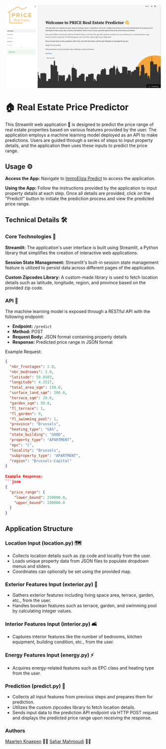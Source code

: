 <img width="1127" alt="Streamlit.app screenshot" src="streamlit/images/website.png">

# 🏠 Real Estate Price Predictor

This Streamlit web application 🚀 is designed to predict the price range of real estate properties based on various features provided by the user. The application employs a machine learning model deployed as an API to make predictions. Users are guided through a series of steps to input property details, and the application then uses these inputs to predict the price range.

## Usage ⚙️

**Access the App:** Navigate to [ImmoEliza Predict](https://immoelizapredict.streamlit.app/) to access the application.

**Using the App:** Follow the instructions provided by the application to input property details at each step. Once all details are provided, click on the "Predict!" button to initiate the prediction process and view the predicted price range.

## Technical Details 🛠️

### Core Technologies 🚀

**Streamlit:** The application's user interface is built using Streamlit, a Python library that simplifies the creation of interactive web applications.

**Session State Management:** Streamlit's built-in session state management feature is utilized to persist data across different pages of the application.

**Custom Zipcodes Library:** A custom-made library is used to fetch location details such as latitude, longitude, region, and province based on the provided zip code.

### API 🤖

The machine learning model is exposed through a RESTful API with the following endpoint:

- **Endpoint:** `/predict`
- **Method:** POST
- **Request Body:** JSON format containing property details
- **Response:** Predicted price range in JSON format

Example Request:
```json
{
  "nbr_frontages": 2.0,
  "nbr_bedrooms": 3.0,
  "latitude": 50.8503,
  "longitude": 4.3517,
  "total_area_sqm": 150.0,
  "surface_land_sqm": 200.0,
  "terrace_sqm": 20.0,
  "garden_sqm": 50.0,
  "fl_terrace": 1,
  "fl_garden": 0,
  "fl_swimming_pool": 1,
  "province": "Brussels",
  "heating_type": "GAS",
  "state_building": "GOOD",
  "property_type": "APARTMENT",
  "epc": "C",
  "locality": "Brussels",
  "subproperty_type": "APARTMENT",
  "region": "Brussels-Capital"
}

Example Response:  
```json  
{
  "price_range": {
    "lower_bound": 250000.0,
    "upper_bound": 280000.0
  }
}
```

## Application Structure

### Location Input (location.py) 🗺️

- Collects location details such as zip code and locality from the user.
- Loads unique property data from JSON files to populate dropdown menus and sliders.
- Coordinates can optionally be set using the provided map.

### Exterior Features Input (exterior.py) 🏡

- Gathers exterior features including living space area, terrace, garden, etc., from the user.
- Handles boolean features such as terrace, garden, and swimming pool by calculating integer values.

### Interior Features Input (interior.py) 🛋️

- Captures interior features like the number of bedrooms, kitchen equipment, building condition, etc., from the user.

### Energy Features Input (energy.py) ⚡

- Acquires energy-related features such as EPC class and heating type from the user.

### Prediction (predict.py) 🚀

- Collects all input features from previous steps and prepares them for prediction.
- Utilizes the custom zipcodes library to fetch location details.
- Sends input data to the prediction API endpoint via HTTP POST request and displays the predicted price range upon receiving the response.

### Authors

[Maarten Knaepen](https://github.com/MaartenKnaepen) 🧑‍💻
[Sahar Mahmoudi](https://github.com/sahar-mahmoudi) 🧑‍💻
